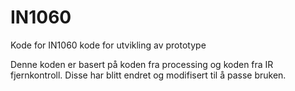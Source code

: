 # IN1060
Kode for IN1060 kode for utvikling av prototype

Denne koden er basert på koden fra processing og koden fra IR fjernkontroll.
Disse har blitt endret og modifisert til å passe bruken.
